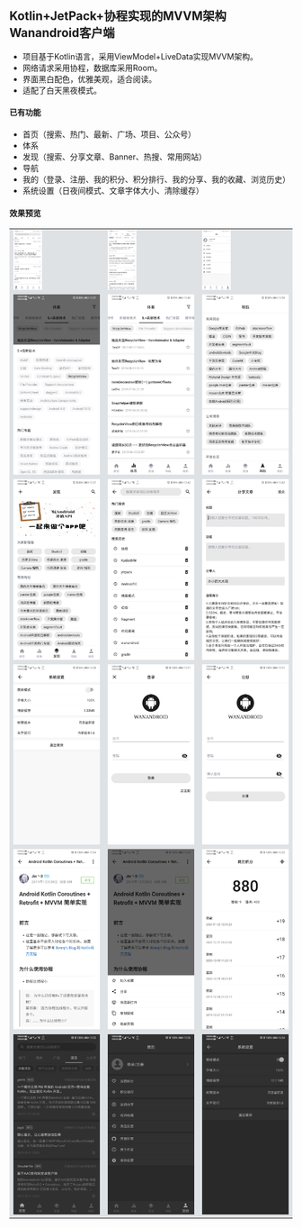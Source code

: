 ## Kotlin+JetPack+协程实现的MVVM架构Wanandroid客户端
- 项目基于Kotlin语言，采用ViewModel+LiveData实现MVVM架构。
- 网络请求采用协程，数据库采用Room。
- 界面黑白配色，优雅美观，适合阅读。
- 适配了白天黑夜模式。
#### 已有功能
- 首页（搜索、热门、最新、广场、项目、公众号）
- 体系
- 发现（搜索、分享文章、Banner、热搜、常用网站）
- 导航
- 我的（登录、注册、我的积分、积分排行、我的分享、我的收藏、浏览历史）
- 系统设置（日夜间模式、文章字体大小、清除缓存）
#### 效果预览
<table>
<tr>
<td bgcolor=#dfe2e5><img src="images/home.png" alt="home"  width="33%" /></td>
<td bgcolor=#dfe2e5><img src="images/project.png" alt="project"  width="33%" /></td>
<td bgcolor=#dfe2e5><img src="images/mine.png" alt="mine"  width="33%" /></td>
</tr>
<tr>
<td bgcolor=#dfe2e5><img src="images/system.png" alt="system"  width="240px" /></td>
<td bgcolor=#dfe2e5><img src="images/system+.png" alt="system+"  width="240px" /></td>
<td bgcolor=#dfe2e5><img src="images/nav.png" alt="nav"  width="240px" /></td>
</tr>
<tr>
<td bgcolor=#dfe2e5><img src="images/find.png" alt="find"  width="240px" /></td>
<td bgcolor=#dfe2e5><img src="images/search.png" alt="search"  width="240px" /></td>
<td bgcolor=#dfe2e5><img src="images/share.png" alt="share"  width="240px" /></td>
</tr>
<tr>
<td bgcolor=#dfe2e5><img src="images/setting.png" alt="setting"  width="240px" /></td>
<td bgcolor=#dfe2e5><img src="images/login.png" alt="login"  width="240px" /></td>
<td bgcolor=#dfe2e5><img src="images/register.png" alt="register"  width="240px" /></td>
</tr>
<tr>
<td bgcolor=#dfe2e5><img src="images/article.png" alt="article"  width="240px" /></td>
<td bgcolor=#dfe2e5><img src="images/article_more.png" alt="article_more"  width="240px" /></td>
<td bgcolor=#dfe2e5><img src="images/points.png" alt="points"  width="240px" /></td>
</tr>
<tr>
<td bgcolor=#dfe2e5><img src="images/home_night.png" alt="home_night"  width="240px" /></td>
<td bgcolor=#dfe2e5><img src="images/mine_night.png" alt="mine_night"  width="240px" /></td>
<td bgcolor=#dfe2e5><img src="images/setting_night.png" alt="setting_night"  width="240px" /></td>
</tr>
</table>

